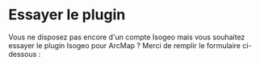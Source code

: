 # Essayer le plugin

Vous ne disposez pas encore d'un compte Isogeo mais vous souhaitez essayer le plugin Isogeo pour ArcMap ? Merci de remplir le formulaire ci-dessous :

<div class="pipedriveWebForms" data-pd-webforms="https://pipedrivewebforms.com/form/6d559db15530865859ed7174a3663e4152944"><script src="https://webforms.pipedriveassets.com/webforms.min.js"></script></div>
